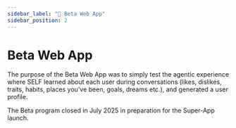 ```yaml
---
sidebar_label: "🧪 Beta Web App"
sidebar_position: 2
---
```


# Beta Web App

The purpose of the Beta Web App was to simply test the agentic experience where SELF learned about each user during conversations (likes, dislikes, traits, habits, places you've been, goals, dreams etc.), and generated a user profile.

The Beta program closed in July 2025 in preparation for the Super-App launch.
